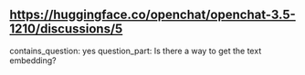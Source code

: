 ## https://huggingface.co/openchat/openchat-3.5-1210/discussions/5

contains_question: yes
question_part: Is there a way to get the text embedding?